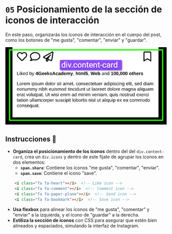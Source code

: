 # `05` Posicionamiento de la sección de iconos de interacción

En este paso, organizarás los íconos de interacción en el cuerpo del post, como los botones de "me gusta", "comentar", "enviar" y "guardar".

![content-card](../../assets/content-card-structure.png)


## Instrucciones 📝

- **Organiza el posicionamiento de los íconos** dentro del del `div.content-card`, crea un `div.icons` y dentro de este fijate de agrupar los iconos en dos elementos:
    - **`span.share`**: Contiene los iconos "me gusta", "comentar", "enviar".  
    - **`span.save`**: Contiene el icono "save".

```html
    <i class="fa fa-heart"></i>  <!-- Like icon -->
    <i class="fa fa-comment"></i>  <!-- Comment icon -->
    <i class="fa fa-paper-plane"></i>  <!-- Send icon -->
    <i class="fa fa-bookmark"></i>  <!-- Save icon -->
```
- **Usa flexbox** para alinear los íconos de "me gusta", "comentar" y "enviar" a la izquierda, y el ícono de "guardar" a la derecha.
- **Estiliza la sección de íconos** con CSS para asegurar que estén bien alineados y espaciados, simulando la interfaz de Instagram.
